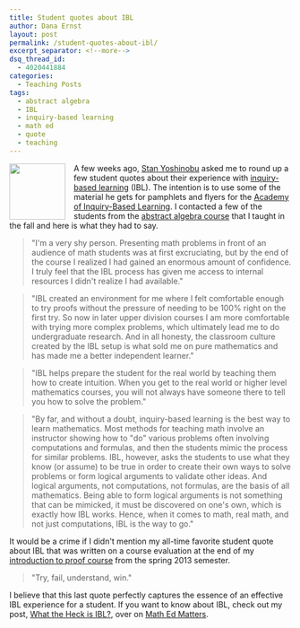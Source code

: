 ```yaml
---
title: Student quotes about IBL
author: Dana Ernst
layout: post
permalink: /student-quotes-about-ibl/
excerpt_separator: <!--more-->
dsq_thread_id:
  - 4020441884
categories:
  - Teaching Posts
tags:
  - abstract algebra
  - IBL
  - inquiry-based learning
  - math ed
  - quote
  - teaching
---
```


<img src="{{ site.baseurl }}/images/2014/05/0241_ernst_math_class_11052013.jpg" align="left" width="100" img style="margin-right: 15px"/>A few weeks ago, [Stan Yoshinobu](http://www.stanyoshinobu.com) asked me to round up a few student quotes about their experience with [inquiry-based learning](http://maamathedmatters.blogspot.com/2013/05/what-heck-is-ibl.html) (IBL).  The intention is to use some of the material he gets for pamphlets and flyers for the [Academy of Inquiry-Based Learning](http://www.inquirybasedlearning.org/). I contacted a few of the students from the [abstract algebra course](http://teaching.danaernst.com/mat411f13/) that I taught in the fall and here is what they had to say.

> "I'm a very shy person. Presenting math problems in front of an audience of math students was at first excruciating, but by the end of the course I realized I had gained an enormous amount of confidence. I truly feel that the IBL process has given me access to internal resources I didn't realize I had available."

> "IBL created an environment for me where I felt comfortable enough to try proofs without the pressure of needing to be 100% right on the first try. So now in later upper division courses I am more comfortable with trying more complex problems, which ultimately lead me to do undergraduate research. And in all honesty, the classroom culture created by the IBL setup is what sold me on pure mathematics and has made me a better independent learner."

> "IBL helps prepare the student for the real world by teaching them how to create intuition.  When you get to the real world or higher level mathematics courses, you will not always have someone there to tell you how to solve the problem."

> "By far, and without a doubt, inquiry-based learning is the best way to learn mathematics. Most methods for teaching math involve an instructor showing how to "do" various problems often involving computations and formulas, and then the students mimic the process for similar problems. IBL, however, asks the students to use what they know (or assume) to be true in order to create their own ways to solve problems or form logical arguments to validate other ideas. And logical arguments, not computations, not formulas, are the basis of all mathematics. Being able to form logical arguments is not something that can be mimicked, it must be discovered on one's own, which is exactly how IBL works. Hence, when it comes to math, real math, and not just computations, IBL is the way to go."

<!--more-->

It would be a crime if I didn't mention my all-time favorite student quote about IBL that was written on a course evaluation at the end of my [introduction to proof course](http://teaching.danaernst.com/mat320s13/) from the spring 2013 semester.

> "Try, fail, understand, win."

I believe that this last quote perfectly captures the essence of an effective IBL experience for a student.  If you want to know about IBL, check out my post, [What the Heck is IBL?](http://maamathedmatters.blogspot.com/2013/05/what-heck-is-ibl.html), over on [Math Ed Matters](http://maamathedmatters.blogspot.com).
